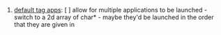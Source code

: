 1. [default tag apps](https://dwm.suckless.org/patches/default_tag_apps/):
    [ ] allow for multiple applications to be launched
        - switch to a 2d array of char*
        - maybe they'd be launched in the order that they are given in

